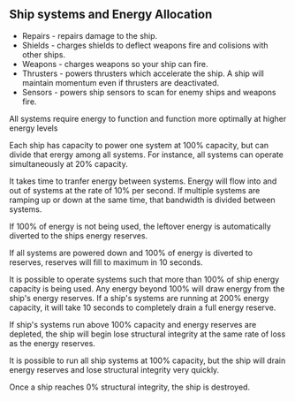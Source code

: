 ## Ship systems and Energy Allocation

- Repairs - repairs damage to the ship.
- Shields - charges shields to deflect weapons fire and colisions with other ships.
- Weapons - charges weapons so your ship can fire.
- Thrusters - powers thrusters which accelerate the ship. A ship will maintain momentum even if thrusters are deactivated.
- Sensors - powers ship sensors to scan for enemy ships and weapons fire.

All systems require energy to function and function more optimally at higher energy levels

Each ship has capacity to power one system at 100% capacity, but can divide that erergy among all systems. For instance, all systems can operate simultaneously at 20% capacity.

It takes time to tranfer energy between systems. Energy will flow into and out of systems at the rate of 10% per second. If multiple systems are ramping up or down at the same time, that bandwidth is divided between systems.

If 100% of energy is not being used, the leftover energy is automatically diverted to the ships energy reserves.

If all systems are powered down and 100% of energy is diverted to reserves, reserves will fill to maximum in 10 seconds.

It is possible to operate systems such that more than 100% of ship energy capacity is being used. Any energy beyond 100% will draw energy from the ship's energy reserves. If a ship's systems are running at 200% energy capacity, it will take 10 seconds to completely drain a full energy reserve.

If ship's systems run above 100% capacity and energy reserves are depleted, the ship will begin lose structural integrity at the same rate of loss as the energy reserves.

It is possible to run all ship systems at 100% capacity, but the ship will drain energy reserves and lose structural integrity very quickly.

Once a ship reaches 0% structural integrity, the ship is destroyed.

